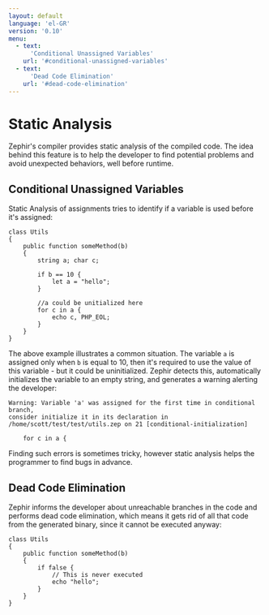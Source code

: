```yaml
---
layout: default
language: 'el-GR'
version: '0.10'
menu:
  - text:
      'Conditional Unassigned Variables'
    url: '#conditional-unassigned-variables'
  - text:
      'Dead Code Elimination'
    url: '#dead-code-elimination'
---
```

# Static Analysis

Zephir's compiler provides static analysis of the compiled code. The idea behind this feature is to help the developer to find potential problems and avoid unexpected behaviors, well before runtime.

<a name='conditional-unassigned-variables'></a>

## Conditional Unassigned Variables

Static Analysis of assignments tries to identify if a variable is used before it's assigned:

    class Utils
    {
        public function someMethod(b)
        {
            string a; char c;
    
            if b == 10 {
                let a = "hello";
            }
    
            //a could be unitialized here
            for c in a {
                echo c, PHP_EOL;
            }
        }
    }
    

The above example illustrates a common situation. The variable `a` is assigned only when `b` is equal to 10, then it's required to use the value of this variable - but it could be uninitialized. Zephir detects this, automatically initializes the variable to an empty string, and generates a warning alerting the developer:

    Warning: Variable 'a' was assigned for the first time in conditional branch,
    consider initialize it in its declaration in
    /home/scott/test/test/utils.zep on 21 [conditional-initialization]
    
        for c in a {
    

Finding such errors is sometimes tricky, however static analysis helps the programmer to find bugs in advance.

<a name='dead-code-elimination'></a>

## Dead Code Elimination

Zephir informs the developer about unreachable branches in the code and performs dead code elimination, which means it gets rid of all that code from the generated binary, since it cannot be executed anyway:

    class Utils
    {
        public function someMethod(b)
        {
            if false {
                // This is never executed
                echo "hello";
            }
        }
    }